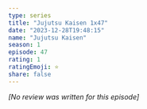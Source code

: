 ```yaml
---
type: series
title: "Jujutsu Kaisen 1x47"
date: "2023-12-28T19:48:15"
name: "Jujutsu Kaisen"
season: 1
episode: 47
rating: 1
ratingEmoji: ⭐️
share: false
---
```


*[No review was written for this episode]*

